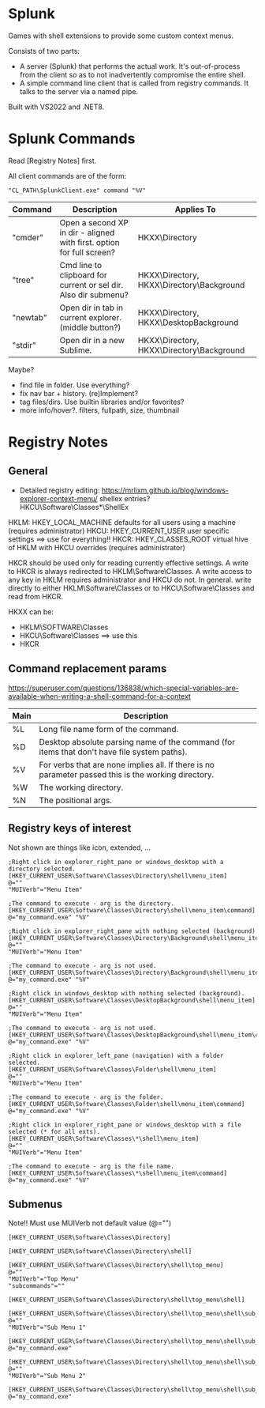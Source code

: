 # Splunk
Games with shell extensions to provide some custom context menus.

Consists of two parts:
- A server (Splunk) that performs the actual work. It's out-of-process from the client
  so as to not inadvertently compromise the entire shell.
- A simple command line client that is called from registry commands. It talks to the
  server via a named pipe.

Built with VS2022 and .NET8.



# Splunk Commands

Read [Registry Notes] first.


All client commands are of the form:
```
"CL_PATH\SplunkClient.exe" command "%V"
```

| Command  | Description | Applies To |
| -----    | ------      | -----      |
| "cmder"  | Open a second XP in dir - aligned with first. option for full screen?      | HKXX\Directory      |
| "tree"   | Cmd line to clipboard for current or sel dir. Also dir submenu?      | HKXX\Directory, HKXX\Directory\Background      |
| "newtab" | Open dir in tab in current explorer. (middle button?)     | HKXX\Directory, HKXX\DesktopBackground      |
| "stdir"  | Open dir in a new Sublime. | HKXX\Directory, HKXX\Directory\Background      |


Maybe?
- find file in folder. Use everything?                        
- fix nav bar + history. (re)Implement?                         
- tag files/dirs. Use builtin libraries and/or favorites?
- more info/hover?. filters, fullpath, size, thumbnail     


# Registry Notes

## General

- Detailed registry editing: https://mrlixm.github.io/blog/windows-explorer-context-menu/
shellex entries? HKCU\Software\Classes\*\ShellEx

HKLM: HKEY_LOCAL_MACHINE  defaults for all users using a machine (requires administrator)
HKCU: HKEY_CURRENT_USER  user specific settings ==> use for everything!!
HKCR: HKEY_CLASSES_ROOT  virtual hive of HKLM with HKCU overrides (requires administrator)

HKCR should be used only for reading currently effective settings. A write to HKCR is always redirected to HKLM\Software\Classes. A write access to any key in HKLM requires administrator and HKCU do not. In general. write directly to either HKLM\Software\Classes or to HKCU\Software\Classes and read from HKCR.

HKXX can be:
- HKLM\SOFTWARE\Classes
- HKCU\Software\Classes ==> use this
- HKCR

## Command replacement params

https://superuser.com/questions/136838/which-special-variables-are-available-when-writing-a-shell-command-for-a-context

| Main | Description |
|----  | ----        |
| %L   | Long file name form of the command. |
| %D   | Desktop absolute parsing name of the command (for items that don't have file system paths). |
| %V   | For verbs that are none implies all. If there is no parameter passed this is the working directory. |
| %W   | The working directory. |
| %N   | The positional args. |


## Registry keys of interest

Not shown are things like icon, extended, ...

```
;Right click in explorer_right_pane or windows_desktop with a directory selected.
[HKEY_CURRENT_USER\Software\Classes\Directory\shell\menu_item]
@=""
"MUIVerb"="Menu Item"

;The command to execute - arg is the directory.
[HKEY_CURRENT_USER\Software\Classes\Directory\shell\menu_item\command]
@="my_command.exe" "%V"
```
```
;Right click in explorer_right_pane with nothing selected (background)
[HKEY_CURRENT_USER\Software\Classes\Directory\Background\shell\menu_item]
@=""
"MUIVerb"="Menu Item"

;The command to execute - arg is not used.
[HKEY_CURRENT_USER\Software\Classes\Directory\Background\shell\menu_item\command]
@="my_command.exe" "%V"
```
```
;Right click in windows_desktop with nothing selected (background).
[HKEY_CURRENT_USER\Software\Classes\DesktopBackground\shell\menu_item]
@=""
"MUIVerb"="Menu Item"

;The command to execute - arg is not used.
[HKEY_CURRENT_USER\Software\Classes\DesktopBackground\shell\menu_item\command]
@="my_command.exe" "%V"
```
```
;Right click in explorer_left_pane (navigation) with a folder selected.
[HKEY_CURRENT_USER\Software\Classes\Folder\shell\menu_item]
@=""
"MUIVerb"="Menu Item"

;The command to execute - arg is the folder.
[HKEY_CURRENT_USER\Software\Classes\Folder\shell\menu_item\command]
@="my_command.exe" "%V"
```
```
;Right click in explorer_right_pane or windows_desktop with a file selected (* for all exts).
[HKEY_CURRENT_USER\Software\Classes\*\shell\menu_item]
@=""
"MUIVerb"="Menu Item"

;The command to execute - arg is the file name.
[HKEY_CURRENT_USER\Software\Classes\*\shell\menu_item\command]
@="my_command.exe" "%V"
```


## Submenus

Note!! Must use MUIVerb not default value (@="")

```
[HKEY_CURRENT_USER\Software\Classes\Directory]

[HKEY_CURRENT_USER\Software\Classes\Directory\shell]

[HKEY_CURRENT_USER\Software\Classes\Directory\shell\top_menu]
@=""
"MUIVerb"="Top Menu"
"subcommands"=""

[HKEY_CURRENT_USER\Software\Classes\Directory\shell\top_menu\shell]

[HKEY_CURRENT_USER\Software\Classes\Directory\shell\top_menu\shell\sub_menu_1]
@=""
"MUIVerb"="Sub Menu 1"

[HKEY_CURRENT_USER\Software\Classes\Directory\shell\top_menu\shell\sub_menu_1\command]
@="my_command.exe"

[HKEY_CURRENT_USER\Software\Classes\Directory\shell\top_menu\shell\sub_menu_2]
@=""
"MUIVerb"="Sub Menu 2"

[HKEY_CURRENT_USER\Software\Classes\Directory\shell\top_menu\shell\sub_menu_2\command]
@="my_command.exe"
```

